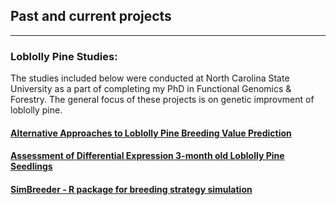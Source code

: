 ## Past and current projects
-------------------------------
### Loblolly Pine Studies:

The studies included below were conducted at North Carolina State University as a part of completing my PhD in Functional Genomics & Forestry.  The general focus of these projects is on genetic improvment of loblolly pine.

#### [Alternative Approaches to Loblolly Pine Breeding Value Prediction](https://arfesta.github.io/Breeding-Value-Prediction/)

#### [Assessment of Differential Expression 3-month old Loblolly Pine Seedlings](https://arfesta.github.io/RNAseq-DE-analysis/)

#### [SimBreeder - R package for breeding strategy simulation](https://arfesta.github.io/SimBreeder/)

